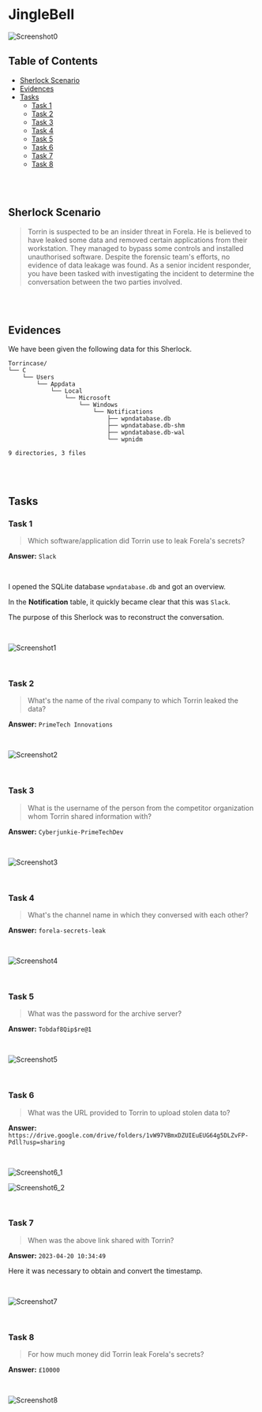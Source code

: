 # JingleBell

![Screenshot0](./screenshots/JingleBell.png)

## Table of Contents

- [Sherlock Scenario](#Sherlock-Scenario)
- [Evidences](#Evidences)
- [Tasks](#Tasks)
    - [Task 1](#Task-1)
    - [Task 2](#Task-2)
    - [Task 3](#Task-3)
    - [Task 4](#Task-4)
    - [Task 5](#Task-5)
    - [Task 6](#Task-6)
    - [Task 7](#Task-7)
    - [Task 8](#Task-8)

<br>
<br>

## Sherlock Scenario
> Torrin is suspected to be an insider threat in Forela. He is believed to have leaked some data and removed certain applications from their workstation. They managed to bypass some controls and installed unauthorised software. Despite the forensic team's efforts, no evidence of data leakage was found. As a senior incident responder, you have been tasked with investigating the incident to determine the conversation between the two parties involved.

<br>
<br>

## Evidences

We have been given the following data for this Sherlock.

```plaintext
Torrincase/
└── C
    └── Users
        └── Appdata
            └── Local
                └── Microsoft
                    └── Windows
                        └── Notifications
                            ├── wpndatabase.db
                            ├── wpndatabase.db-shm
                            ├── wpndatabase.db-wal
                            └── wpnidm

9 directories, 3 files
```

<br>
<br>

## Tasks

### Task 1
> Which software/application did Torrin use to leak Forela's secrets?

__Answer:__ `Slack`

<br>

I opened the SQLite database `wpndatabase.db` and got an overview.

In the __Notification__ table, it quickly became clear that this was `Slack`.

The purpose of this Sherlock was to reconstruct the conversation.

<br>

![Screenshot1](./screenshots/Task1.png)

<br>

### Task 2
> What's the name of the rival company to which Torrin leaked the data?

__Answer:__ `PrimeTech Innovations`

<br>

![Screenshot2](./screenshots/Task2.png)

<br>

### Task 3
> What is the username of the person from the competitor organization whom Torrin shared information with?

__Answer:__ `Cyberjunkie-PrimeTechDev`

<br>

![Screenshot3](./screenshots/Task3.png)

<br>

### Task 4
> What's the channel name in which they conversed with each other?

__Answer:__ `forela-secrets-leak`

<br>

![Screenshot4](./screenshots/Task4.png)

<br>

### Task 5
> What was the password for the archive server?

__Answer:__ `Tobdaf8Qip$re@1`

<br>

![Screenshot5](./screenshots/Task5.png)

<br>

### Task 6
> What was the URL provided to Torrin to upload stolen data to?

__Answer:__ `https://drive.google.com/drive/folders/1vW97VBmxDZUIEuEUG64g5DLZvFP-Pdll?usp=sharing`

<br>

![Screenshot6_1](./screenshots/Task6_1.png)

![Screenshot6_2](./screenshots/Task6_2.png)

<br>

### Task 7
> When was the above link shared with Torrin?

__Answer:__ `2023-04-20 10:34:49`

Here it was necessary to obtain and convert the timestamp.

<br>

![Screenshot7](./screenshots/Task7.png)

<br>

### Task 8
> For how much money did Torrin leak Forela's secrets?

__Answer:__ `£10000`


<br>

![Screenshot8](./screenshots/task8.png)

<br>


